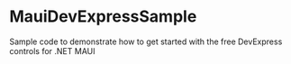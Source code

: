 # MauiDevExpressSample
 Sample code to demonstrate how to get started with the free DevExpress controls for .NET MAUI
